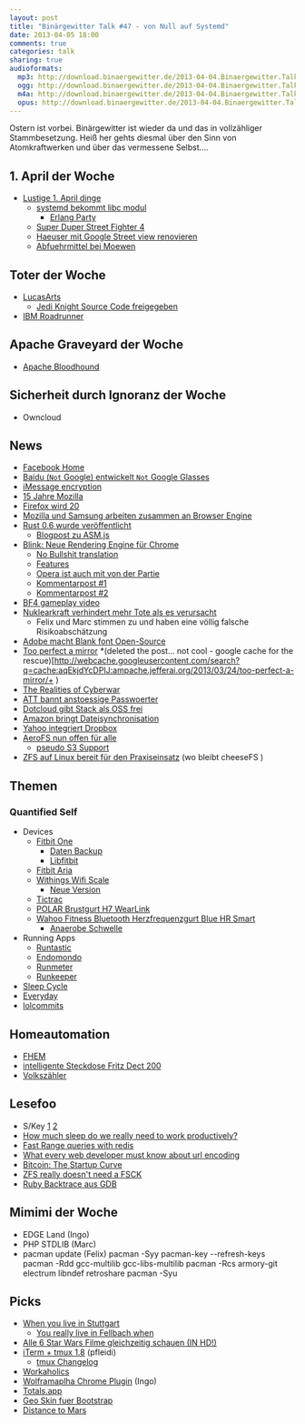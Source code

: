 ```yaml
---
layout: post
title: "Binärgewitter Talk #47 - von Null auf Systemd"
date: 2013-04-05 18:00
comments: true
categories: talk
sharing: true
audioformats:
  mp3: http://download.binaergewitter.de/2013-04-04.Binaergewitter.Talk.47.mp3
  ogg: http://download.binaergewitter.de/2013-04-04.Binaergewitter.Talk.47.ogg
  m4a: http://download.binaergewitter.de/2013-04-04.Binaergewitter.Talk.47.m4a
  opus: http://download.binaergewitter.de/2013-04-04.Binaergewitter.Talk.47.mp3
---
```

Ostern ist vorbei. Binärgewitter ist wieder da und das in vollzähliger Stammbesetzung. Heiß her gehts diesmal über den Sinn von Atomkraftwerken und über das vermessene Selbst....

## 1. April der Woche

- [Lustige 1. April dinge]( http://vividtimes.com/round-up-all-best-april-fools-day-prank-around-the-world/ )
    - [systemd bekommt libc modul]( http://lists.freedesktop.org/archives/systemd-devel/2013-March/010062.html )
      * [Erlang Party]( http://www.golem.de/news/zerg-demo-erlang-on-xen-startet-ohne-os-in-rund-100-millisekunden-1302-97673.html )
    - [Super Duper Street Fighter 4]( http://www.capcom-unity.com/combofiend/blog/2013/04/01/introducing-super-duper-street-fighter-4 )
    - [Haeuser mit Google Street view renovieren]( http://www.googlewatchblog.de/2013/03/haeuser-google-street-view/ )
    - [Abfuehrmittel bei Moewen]( http://www.youtube.com/watch?v=B7a58JxWCUA&feature=youtu.be )

## Toter der Woche

- [LucasArts]( http://www.gulli.com/news/21186-lucasarts-schliessung-nach-uebernahme-durch-disney-2013-04-04 )
    - [Jedi Knight Source Code freigegeben]( http://www.gulli.com/news/21186-lucasarts-schliessung-nach-uebernahme-durch-disney-2013-04-04 )
- [IBM Roadrunner]( http://arstechnica.com/information-technology/2013/03/worlds-fastest-supercomputer-from-09-is-now-obsolete-will-be-dismantled )

## Apache Graveyard der Woche

* [Apache Bloodhound]( http://www.pro-linux.de/news/1/19629/apache-bloodhound-wird-offizielles-apache-projekt.html )

## Sicherheit durch Ignoranz der Woche

* Owncloud

## News

- [Facebook Home]( http://techcrunch.com/2013/04/04/live-blog-live-from-the-facebook-phone-event/ )
- [Baidu (`Not` Google) entwickelt `Not` Google Glasses]( http://news.cnet.com/8301-1023_3-57577587-93/chinese-search-engine-develops-google-glass-rival-says-report/ )
- [iMessage encryption]( http://news.cnet.com/8301-13578_3-57577887-38/apples-imessage-encryption-trips-up-feds-surveillance/ )
- [15 Jahre Mozilla](http://www.pro-linux.de/news/1/19632/alles-gute-15-jahre-mozilla.html )
- [Firefox wird 20]( http://arstechnica.com/information-technology/2013/04/firefox-turns-20version-20-that-is/ )
- [Mozilla und Samsung arbeiten zusammen an Browser Engine]( https://blog.mozilla.org/blog/2013/04/03/mozilla-and-samsung-collaborate-on-next-generation-web-browser-engine/ )
- [Rust 0.6 wurde veröffentlicht]( https://github.com/mozilla/rust/blob/release-0.6/RELEASES.txt )
    - [Blogpost zu ASM.js]( http://ejohn.org/blog/asmjs-javascript-compile-target/ )
- [Blink: Neue Rendering Engine für Chrome]( http://blog.chromium.org/2013/04/blink-rendering-engine-for-chromium.html )
    * [No Bullshit translation]( http://prng.net/blink-faq.html )
    * [Features]( http://www.chromium.org/blink#new-features )
    * [Opera ist auch mit von der Partie]( http://www.brucelawson.co.uk/2013/hello-blink/ )
    * [Kommentarpost #1]( http://robertnyman.com/2013/04/04/thoughts-on-blink-googles-new-rendering-engine/ )
    * [Kommentarpost #2]( http://infrequently.org/2013/04/probably-wrong/ )
- [BF4 gameplay video]( http://www.youtube.com/watch?feature=player_embedded&v=U8HVQXkeU8U )
- [Nuklearkraft verhindert mehr Tote als es verursacht]( http://cen.acs.org/articles/91/web/2013/04/Nuclear-Power-Prevents-Deaths-Causes.html )
    * Felix und Marc stimmen zu und haben eine völlig falsche Risikoabschätzung
- [Adobe macht Blank font Open-Source]( http://www.heise.de/developer/meldung/Adobe-stellt-Blank-Font-unter-Open-Source-Lizenz-1833872.html )
- [Too perfect a mirror](http://jefferai.org/2013/03/24/too-perfect-a-mirror/) 
	*(deleted the post... not cool - google cache for the rescue)[http://webcache.googleusercontent.com/search?q=cache:aqEkjdYcDPIJ:ampache.jefferai.org/2013/03/24/too-perfect-a-mirror/+ )
- [The Realities of Cyberwar]( https://blog.bit9.com/2013/04/02/the-realities-of-cyberwar-fear-uncertainty-and-doubt/ )
- [ATT bannt anstoessige Passwoerter]( http://arstechnica.com/security/2013/04/wtf-ats-profane-password-ban-lets-some-swears-through/ )
- [Dotcloud gibt Stack als OSS frei]( http://blog.dotcloud.com/new-sandbox )
- [Amazon bringt Dateisynchronisation]( http://www.golem.de/news/cloud-drive-amazon-konkurriert-mit-dropbox-1304-98459.html )
- [Yahoo integriert Dropbox]( http://www.golem.de/news/webmailer-yahoo-integriert-dropbox-1304-98481.html )
- [AeroFS nun offen für alle]( http://www.golem.de/news/aerofs-das-bessere-dropbox-1304-98485.html )
    * [pseudo S3 Support]( http://blog.aerofs.com/70/aerofss3-private-syncing-to-amazons-cloud-made-easy )
- [ZFS auf Linux bereit für den Praxiseinsatz]( http://www.heise.de/developer/meldung/Dateisystem-ZFS-on-Linux-bereit-fuer-Alltagseinsatz-1833105.html ) (wo bleibt cheeseFS )

## Themen

### Quantified Self

- Devices
  * [Fitbit One]( http://www.amazon.de/dp/B009OC8W96?tag=pfleidi-21 )
      * [Daten Backup]( http://blog.marc-seeger.de/2012/09/16/backing-up-fitbit-data-using-their-api/ )
      * [Libfitbit]( https://github.com/openyou/libfitbit )
  * [Fitbit Aria]( http://www.amazon.de/dp/B0077L8YOO?tag=pfleidi-21 )
  * [Withings Wifi Scale]( http://www.amazon.de/dp/B002JE2PSA?tag=pfleidi-21 )
      - [Neue Version]( http://www.amazon.de/dp/B00BKRQ4E8?tag=pfleidi-21 )
  * [Tictrac]( http://www.tictrac.com/ )
  * [POLAR Brustgurt H7 WearLink]( http://www.amazon.de/dp/B007S088F4?tag=pfleidi-21 )
  * [Wahoo Fitness Bluetooth Herzfrequenzgurt Blue HR Smart]( http://amzn.to/XT0Mjy )
    * [Anaerobe Schwelle]( http://de.wikipedia.org/wiki/Anaerobe_Schwelle )
- Running Apps
  * [Runtastic]( http://www.runtastic.com/ )
  * [Endomondo]( http://www.endomondo.com/ )
  * [Runmeter]( http://blog.marc-seeger.de/2011/10/21/running-apps-on-the-iphone/ )
  * [Runkeeper]( http://www.runkeeper.com )
- [Sleep Cycle]( https://itunes.apple.com/de/app/sleep-cycle-alarm-clock/id320606217?l=en&mt=8 )
- [Everyday]( https://itunes.apple.com/de/app/everyday/id398081659?l=en&mt=8 )
- [lolcommits]( https://github.com/mroth/lolcommits )

## Homeautomation

  * [FHEM]( http://fhem.de/fhem.html )
  * [intelligente Steckdose Fritz Dect 200](http://www.amazon.de/gp/product/B00AQ9E77M/ref=as_li_ss_tl?ie=UTF8&camp=1638&creative=19454&creativeASIN=B00AQ9E77M&linkCode=as2&tag=trektrip )
  * [Volkszähler](http://volkszaehler.org )

## Lesefoo

- S/Key [1]( http://www.fatsquirrel.org/veghead/wot/skey.php ) [2]( http://www.ece.northwestern.edu/CSEL/skey/skey_eecs.html )
- [How much sleep do we really need to work productively?]( http://blog.bufferapp.com/how-much-sleep-do-we-really-need-to-work-productively )
- [Fast Range queries with redis]( http://engineering.getglue.com/post/46520116130/fast-range-queries-with-redis )
- [What every web developer must know about url encoding]( http://blog.lunatech.com/2009/02/03/what-every-web-developer-must-know-about-url-encoding )
- [Bitcoin: The Startup Curve]( http://www.avc.com/a_vc/2012/03/the-startup-curve.html )
- [ZFS really doesn't need a FSCK]( http://www.c0t0d0s0.org/archives/6071-No,-ZFS-really-doesnt-need-a-fsck.html )
- [Ruby Backtrace aus GDB]( http://isotope11.com/blog/getting-a-ruby-backtrace-from-gnu-debugger )

## Mimimi der Woche

- EDGE Land (Ingo)
- PHP STDLIB (Marc)
- pacman update (Felix)
        pacman -Syy
        pacman-key --refresh-keys
        pacman -Rdd gcc-multilib gcc-libs-multilib
        pacman -Rcs armory-git electrum libndef retroshare
        pacman -Syu

## Picks

- [When you live in Stuttgart](http://whenyouliveinstuttgart.tumblr.com/ )
  * [You really live in Fellbach when]( http://whenyoureallyliveinfellbach.tumblr.com/ )
- [Alle 6 Star Wars Filme gleichzeitig schauen (IN HD!)]( https://www.youtube.com/watch?v=xOLqGxuvf08&feature=player_embedded )
- [iTerm + tmux 1.8]( https://code.google.com/p/iterm2/wiki/TmuxIntegration ) (pfleidi)
  * [tmux Changelog]( http://sourceforge.net/p/tmux/tmux-code/ci/master/tree/CHANGES )
- [Workaholics]( http://www.imdb.com/title/tt1610527/ )
- [Wolframaplha Chrome Plugin](http://www.wolframalpha.com/extensions/chrome-extension.html ) (Ingo)
- [Totals.app]( http://www.kedisoft.com/totals/ )
- [Geo Skin fuer Bootstrap]( http://divshot.github.com/geo-bootstrap/ )
- [Distance to Mars]( http://www.distancetomars.com/ )

